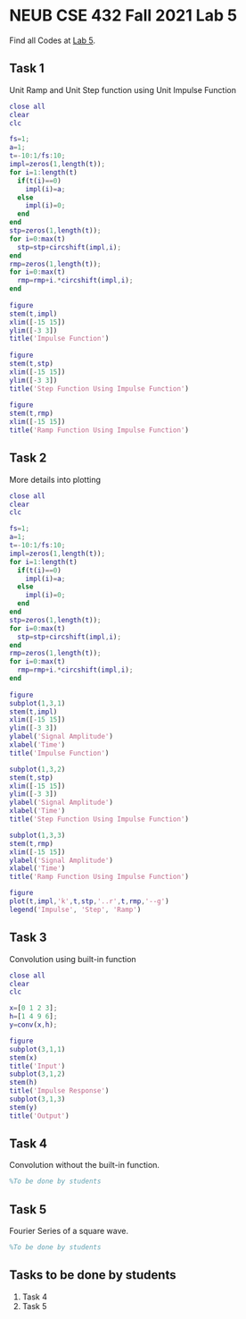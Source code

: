 # NEUB CSE 432 Fall 2021 Lab 5
Find all Codes at  [Lab 5](https://github.com/shparvez001/NEUB-CSE-432-Fall-2021/tree/main/Lab%205).
## Task 1
Unit Ramp and Unit Step function using Unit Impulse Function
```matlab
close all
clear
clc

fs=1;
a=1;
t=-10:1/fs:10;
impl=zeros(1,length(t));
for i=1:length(t)
  if(t(i)==0)
    impl(i)=a;
  else
    impl(i)=0;
  end
end
stp=zeros(1,length(t));
for i=0:max(t)
  stp=stp+circshift(impl,i);
end
rmp=zeros(1,length(t));
for i=0:max(t)
  rmp=rmp+i.*circshift(impl,i);
end
  
figure
stem(t,impl)
xlim([-15 15])
ylim([-3 3])
title('Impulse Function')  
  
figure
stem(t,stp)
xlim([-15 15])
ylim([-3 3])
title('Step Function Using Impulse Function')  
  
figure
stem(t,rmp)
xlim([-15 15])
title('Ramp Function Using Impulse Function')   
```

## Task 2
More details into plotting
```matlab
close all
clear
clc

fs=1;
a=1;
t=-10:1/fs:10;
impl=zeros(1,length(t));
for i=1:length(t)
  if(t(i)==0)
    impl(i)=a;
  else
    impl(i)=0;
  end
end
stp=zeros(1,length(t));
for i=0:max(t)
  stp=stp+circshift(impl,i);
end
rmp=zeros(1,length(t));
for i=0:max(t)
  rmp=rmp+i.*circshift(impl,i);
end
  
figure
subplot(1,3,1)
stem(t,impl)
xlim([-15 15])
ylim([-3 3])
ylabel('Signal Amplitude')
xlabel('Time')
title('Impulse Function')  

subplot(1,3,2)
stem(t,stp)
xlim([-15 15])
ylim([-3 3])
ylabel('Signal Amplitude')
xlabel('Time')
title('Step Function Using Impulse Function')  

subplot(1,3,3)  
stem(t,rmp)
xlim([-15 15])
ylabel('Signal Amplitude')
xlabel('Time')
title('Ramp Function Using Impulse Function')  

figure
plot(t,impl,'k',t,stp,'..r',t,rmp,'--g')
legend('Impulse', 'Step', 'Ramp')
```

## Task 3
Convolution using built-in function
```matlab
close all
clear
clc

x=[0 1 2 3];
h=[1 4 9 6];
y=conv(x,h);

figure
subplot(3,1,1)
stem(x)
title('Input')
subplot(3,1,2)
stem(h)
title('Impulse Response')
subplot(3,1,3)
stem(y)
title('Output') 
```

## Task 4
Convolution without the built-in function.
```matlab
%To be done by students
```

## Task 5
Fourier Series of a square wave.
```matlab
%To be done by students  
```


## Tasks to be done by students
1. Task 4
2. Task 5